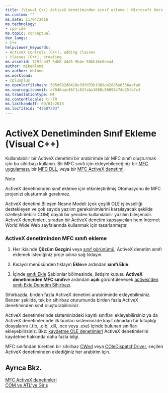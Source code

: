 ```yaml
---
title: (Visual C++) ActiveX denetiminden sınıf ekleme | Microsoft Docs
ms.custom: ''
ms.date: 11/04/2016
ms.technology:
- cpp-ide
ms.topic: conceptual
dev_langs:
- C++
helpviewer_keywords:
- ActiveX controls [C++], adding classes
- classes [C++], creating
ms.assetid: 729fcb37-54b8-44d5-9b4e-50bb16e0eea4
author: mikeblome
ms.author: mblome
ms.workload:
- cplusplus
ms.openlocfilehash: 505d982d0418e3dfd33b1989e42885e8336aafa8
ms.sourcegitcommit: a7046aac86f1c83faba1088c80698474e25fe7c3
ms.translationtype: MT
ms.contentlocale: tr-TR
ms.lasthandoff: 09/04/2018
ms.locfileid: "43687393"
---
```

# <a name="adding-a-class-from-an-activex-control-visual-c"></a>ActiveX Denetiminden Sınıf Ekleme (Visual C++)
Kullanılabilir bir ActiveX denetimi bir arabirimde bir MFC sınıfı oluşturmak için bu sihirbazı kullanın. Bir MFC sınıfı için ekleyebileceğiniz bir [MFC uygulaması](../mfc/reference/creating-an-mfc-application.md), bir [MFC DLL](../mfc/reference/creating-an-mfc-dll-project.md), veya bir [MFC ActiveX denetimi](../mfc/reference/creating-an-mfc-activex-control.md).  
  
> [!NOTE]
>  ActiveX denetiminden sınıf ekleme için etkinleştirilmiş Otomasyonu ile MFC projenizi oluşturmak gerekmez.  
  
 ActiveX denetimi Bileşen Nesne Modeli (çok çeşitli OLE işlevselliği destekleyen ve çok sayıda yazılım gereksinimlerini karşılayacak şekilde özelleştirilebilir COM) dayalı bir yeniden kullanılabilir yazılım bileşenidir. ActiveX denetimleri, sıradan bir ActiveX denetim kapsayıcıları hem Internet World Wide Web sayfalarında kullanmak için tasarlanmıştır.  
  
### <a name="to-add-an-mfc-class-from-an-activex-control"></a>ActiveX denetiminden MFC sınıfı ekleme  
  
1.  Her ikisinde **Çözüm Gezgini** veya [sınıf görünümü](/visualstudio/ide/viewing-the-structure-of-code), ActiveX denetim sınıfı eklemek istediğiniz proje adına sağ tıklayın.  
  
2.  Kısayol menüsünden tıklayın **Ekle**ve ardından **sınıfı Ekle**.  
  
3.  İçinde [sınıfı Ekle](../ide/add-class-dialog-box.md) Şablonlar bölmesinde, iletişim kutusu **ActiveX denetiminden MFC sınıfı**ve ardından **açık** görüntülenecek [activex'den sınıfı Ekle Denetim Sihirbazı](../ide/add-class-from-activex-control-wizard.md).  
  
 Sihirbazda, birden fazla ActiveX denetimi arabiriminde ekleyebilirsiniz. Benzer şekilde, tek bir sihirbaz oturumunda birden fazla ActiveX denetiminden sınıf oluşturabilirsiniz.  
  
 ActiveX denetimlerinde sisteminizdeki kayıtlı sınıfları ekleyebilirsiniz ya da ActiveX denetimlerinde ilk bunları sisteminizde kayıt olmadan tür kitaplığı dosyalarını (.tlb, .olb, .dll, .ocx veya .exe) içinde bulunan sınıfları ekleyebilirsiniz. Bkz: [kaydetme OLE denetimleri](../mfc/reference/registering-ole-controls.md) ActiveX denetimlerini kaydetme hakkında daha fazla bilgi.  
  
 MFC sınıfından türetilen bir sihirbaz [CWnd](../mfc/reference/cwnd-class.md) veya [COleDispatchDriver](../mfc/reference/coledispatchdriver-class.md), seçilen ActiveX denetiminden eklediğiniz her arabirim için.  
  
## <a name="see-also"></a>Ayrıca Bkz.  
 [MFC ActiveX denetimleri](../mfc/mfc-activex-controls.md)   
 [COM ve ATL’ye Giriş](../atl/introduction-to-com-and-atl.md)